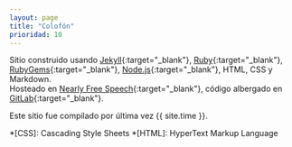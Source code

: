```yaml
---
layout: page
title: "Colofón"
prioridad: 10
---
```


<div id="rnd-image"></div>

Sitio construido usando [Jekyll](https://jekyllrb.com){:target="_blank"}, [Ruby](https://www.ruby-lang.org){:target="_blank"}, [RubyGems](https://rubygems.org/pages/download){:target="_blank"}, [Node.js](https://nodejs.org){:target="_blank"}, HTML, CSS y Markdown.  
Hosteado en [Nearly Free Speech](http://www.nearlyfreespeech.com){:target="_blank"}, código albergado en [GitLab](https://gitlab.com){:target="_blank"}.

Este sitio fue compilado por última vez {{ site.time }}.

*[CSS]: Cascading Style Sheets
*[HTML]: HyperText Markup Language
